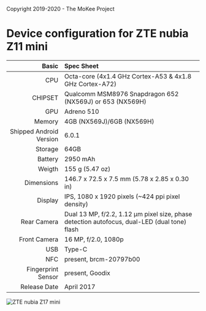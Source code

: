 Copyright 2019-2020 - The MoKee Project

Device configuration for ZTE nubia Z11 mini
=======================================================

Basic   | Spec Sheet
-------:|:-------------------------------------------------------------------------
CPU     | Octa-core (4x1.4 GHz Cortex-A53 & 4x1.8 GHz Cortex-A72)
CHIPSET | Qualcomm MSM8976 Snapdragon 652 (NX569J) or 653 (NX569H)
GPU     | Adreno 510
Memory  | 4GB (NX569J)/6GB (NX569H)
Shipped Android Version | 6.0.1
Storage | 64GB
Battery | 2950 mAh
Weigth | 155 g (5.47 oz)
Dimensions | 146.7 x 72.5 x 7.5 mm (5.78 x 2.85 x 0.30 in)
Display | IPS, 1080 x 1920 pixels (~424 ppi pixel density)
Rear Camera  | Dual 13 MP, f/2.2, 1.12 µm pixel size, phase detection autofocus, dual-LED (dual tone) flash
Front Camera | 16 MP, f/2.0, 1080p
USB          | Type-C
NFC          | present, brcm-20797b00
Fingerprint Sensor | present, Goodix
Release Date | April 2017

![ZTE nubia Z17 mini](https://cdn2.gsmarena.com/vv/pics/zte/zte-nubia-z17-mini-1.jpg "ZTE nubia Z17 mini")
